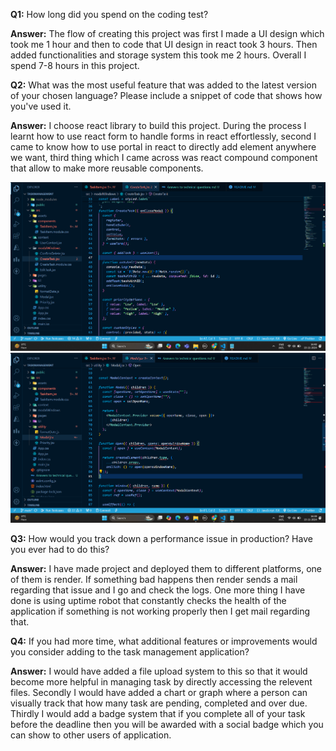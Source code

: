 **Q1:** How long did you spend on the coding test?

**Answer:** The flow of creating this project was first I made a UI design which took me 1 hour and then to code that UI design in react took 3 hours. Then added functionalities and storage system this took me 2 hours. Overall I spend 7-8 hours in this project.

**Q2:** What was the most useful feature that was added to the latest version of your chosen language? Please include a snippet of code that shows how you've used it.

**Answer:** I choose react library to build this project. During the process I learnt how to use react form to handle forms in react effortlessly, second I came to know how to use portal in react to directly add element anywhere we want, third thing which I came across was react compound component that allow to make more reusable components.

![Using react form](https://github.com/ambikaprasad21/EliteFit.AI-Task-management-application/blob/main/public/images/image%206.png)
![Using react compound component and react portal](https://github.com/ambikaprasad21/EliteFit.AI-Task-management-application/blob/main/public/images/image%207.png)

**Q3:** How would you track down a performance issue in production? Have you ever had to do this?

**Answer:** I have made project and deployed them to different platforms, one of them is render. If something bad happens then render sends a mail regarding that issue and I go and check the logs. One more thing I have done is using uptime robot that constantly checks the health of the application if something is not working properly then I get mail regarding that.

**Q4:** If you had more time, what additional features or improvements would you consider adding to the task management application?

**Answer:** I would have added a file upload system to this so that it would become more helpful in managing task by directly accessing the relevent files. Secondly I would have added a chart or graph where a person can visually track that how many task are pending, completed and over due. Thirdly I would add a badge system that if you complete all of your task before the deadline then you will be awarded with a social badge which you can show to other users of application.

